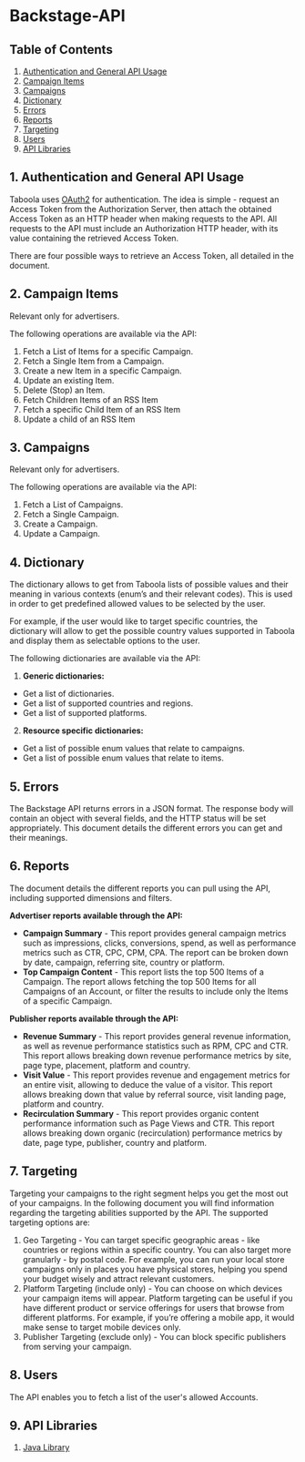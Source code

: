 # Backstage-API

## Table of Contents
1. [Authentication and General API Usage](#1-authentication-and-general-api-usage)
2. [Campaign Items](#2-campaign-items)
3. [Campaigns](#3-campaigns)
4. [Dictionary](#4-dictionary)
5. [Errors](#5-errors)
6. [Reports](#6-reports)
7. [Targeting](#7-targeting)
8. [Users](#8-users)
9. [API Libraries](#9-api-libraries)



## 1. Authentication and General API Usage
Taboola uses [OAuth2](https://oauth.net/2/) for authentication.
The idea is simple - request an Access Token from the Authorization Server, then attach the obtained Access Token as an HTTP header when making requests to the API.
All requests to the API must include an Authorization HTTP header, with its value containing the retrieved Access Token.

There are four possible ways to retrieve an Access Token, all detailed in the document.



## 2. Campaign Items
Relevant only for advertisers.


The following operations are available via the API:
1. Fetch a List of Items for a specific Campaign.
2. Fetch a Single Item from a Campaign.
3. Create a new Item in a specific Campaign.
4. Update an existing Item.
5. Delete (Stop) an Item.
6. Fetch Children Items of an RSS Item
7. Fetch a specific Child Item of an RSS Item
8. Update a child of an RSS Item



## 3. Campaigns
Relevant only for advertisers.


The following operations are available via the API:
1. Fetch a List of Campaigns.
2. Fetch a Single Campaign.
3. Create a Campaign.
4. Update a Campaign.

## 4. Dictionary
The dictionary allows to get from Taboola lists of possible values and their meaning in various contexts (enum’s and their relevant codes). This is used in order to get predefined allowed values to be selected by the user. 

For example, if the user would like to target specific countries, the dictionary will allow to get the possible country values supported in Taboola and display them as selectable options to the user.

The following dictionaries are available via the API:
1. **Generic dictionaries:**
  * Get a list of dictionaries.
  * Get a list of supported countries and regions.
  * Get a list of supported platforms.
2. **Resource specific dictionaries:**
  * Get a list of possible enum values that relate to campaigns.
  * Get a list of possible enum values that relate to items.

## 5. Errors
The Backstage API returns errors in a JSON format. The response body will contain an object with several fields, and the HTTP status will be set appropriately.
This document details the different errors you can get and their meanings.

## 6. Reports
The document details the different reports you can pull using the API, including supported dimensions and filters.

**Advertiser reports available through the API:**
* **Campaign Summary** - This report provides general campaign metrics such as impressions, clicks, conversions, spend, as well as performance metrics such as CTR, CPC, CPM, CPA. The report can be broken down by date, campaign, referring site, country or platform.
* **Top Campaign Content** - This report lists the top 500 Items of a Campaign. The report allows fetching the top 500 Items for all Campaigns of an Account, or filter the results to include only the Items of a specific Campaign.

**Publisher reports available through the API:**
* **Revenue Summary** - This report provides general revenue information, as well as revenue performance statistics such as RPM, CPC and CTR. This report allows breaking down revenue performance metrics by site, page type, placement, platform and country.
* **Visit Value** - This report provides revenue and engagement metrics for an entire visit, allowing to deduce the value of a visitor. This report allows breaking down that value by referral source, visit landing page, platform and country.
* **Recirculation Summary** - This report provides organic content performance information such as Page Views and CTR.  This report allows breaking down organic (recirculation) performance metrics by date, page type, publisher, country and platform.

## 7. Targeting
Targeting   your   campaigns   to   the   right   segment   helps   you   get   the   most   out   of   your campaigns.   In   the   following   document   you   will   find   information   regarding   the   targeting abilities   supported   by   the   API.
The   supported   targeting   options   are:
1. Geo  Targeting  -  You  can  target  specific  geographic  areas  -  like  countries  or
regions   within   a   specific   country.   You   can   also   target   more   granularly   -   by   postal code.   For   example,   you   can   run   your   local   store   campaigns   only   in   places   you have   physical   stores,   helping   you   spend   your   budget   wisely   and   attract   relevant customers.
2. Platform  Targeting  (include  only)  -  You  can  choose  on  which  devices  your campaign   items   will   appear.   Platform   targeting   can   be   useful   if   you   have   different product   or   service   offerings   for   users   that   browse   from   different   platforms.   For example,   if   you’re   offering   a   mobile   app,   it   would   make   sense   to   target   mobile devices   only.
3. Publisher  Targeting  (exclude  only)  -  You  can  block  specific  publishers  from serving   your   campaign.

## 8. Users
The API enables you to fetch a list of the user's allowed Accounts.

## 9. API Libraries

1. [Java Library](https://github.com/taboola/backstage-api-java-client)
